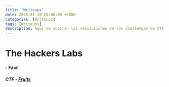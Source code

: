 ```yaml
---
title: "Writeups"
date: 2025-01-10 20:00:00 +0000
categorias: [Writeups]
tags: [Writeups]
description: Aqui se subiran las resoluciones de los challenges de CTF.
---
```


# The Hackers Labs

#### - Fácil
##### CTF - [Fruits](https://github.com/JCreiv/Writeups/blob/master/FACIL/The%20Hacker%20labs/Fruits.md)

